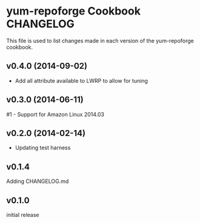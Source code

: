 yum-repoforge Cookbook CHANGELOG
======================
This file is used to list changes made in each version of the yum-repoforge cookbook.

v0.4.0 (2014-09-02)
-------------------
- Add all attribute available to LWRP to allow for tuning

v0.3.0 (2014-06-11)
-------------------
#1 - Support for Amazon Linux 2014.03

v0.2.0 (2014-02-14)
-------------------
- Updating test harness

v0.1.4
------
Adding CHANGELOG.md

v0.1.0
------
initial release
